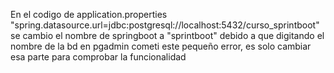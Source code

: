 En el codigo  de application.properties "spring.datasource.url=jdbc:postgresql://localhost:5432/curso_sprintboot" se cambio el nombre de springboot a "sprintboot" 
debido a que digitando el nombre de la bd en pgadmin cometi este pequeño error, es solo cambiar esa parte para comprobar la funcionalidad
